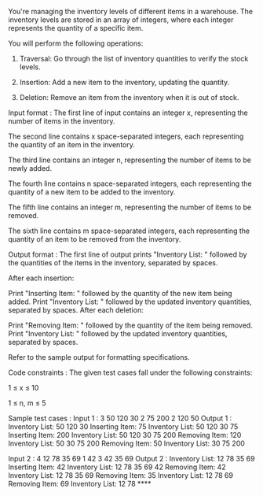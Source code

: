 You're managing the inventory levels of different items in a warehouse. The inventory levels are stored in an array of integers, where each integer represents the quantity of a specific item. 



You will perform the following operations:

1.	Traversal: Go through the list of inventory quantities to verify the stock levels.

2.	Insertion: Add a new item to the inventory, updating the quantity.

3.	Deletion: Remove an item from the inventory when it is out of stock.

Input format :
The first line of input contains an integer x, representing the number of items in the inventory.

The second line contains x space-separated integers, each representing the quantity of an item in the inventory.

The third line contains an integer n, representing the number of items to be newly added.

The fourth line contains n space-separated integers, each representing the quantity of a new item to be added to the inventory.

The fifth line contains an integer m, representing the number of items to be removed.

The sixth line contains m space-separated integers, each representing the quantity of an item to be removed from the inventory.

Output format :
The first line of output prints "Inventory List: " followed by the quantities of the items in the inventory, separated by spaces.

After each insertion:

Print "Inserting Item: " followed by the quantity of the new item being added.
Print "Inventory List: " followed by the updated inventory quantities, separated by spaces.
After each deletion:

Print "Removing Item: " followed by the quantity of the item being removed.
Print "Inventory List: " followed by the updated inventory quantities, separated by spaces.


Refer to the sample output for formatting specifications.

Code constraints :
The given test cases fall under the following constraints:

1 ≤ x ≤ 10

1 ≤ n, m ≤ 5

Sample test cases :
Input 1 :
3
50 120 30
2
75 200
2
120 50
Output 1 :
Inventory List: 50 120 30 
Inserting Item: 75
Inventory List: 50 120 30 75 
Inserting Item: 200
Inventory List: 50 120 30 75 200 
Removing Item: 120
Inventory List: 50 30 75 200 
Removing Item: 50
Inventory List: 30 75 200 

Input 2 :
4
12 78 35 69
1
42
3
42 35 69
Output 2 :
Inventory List: 12 78 35 69 
Inserting Item: 42
Inventory List: 12 78 35 69 42 
Removing Item: 42
Inventory List: 12 78 35 69 
Removing Item: 35
Inventory List: 12 78 69 
Removing Item: 69
Inventory List: 12 78 ****
